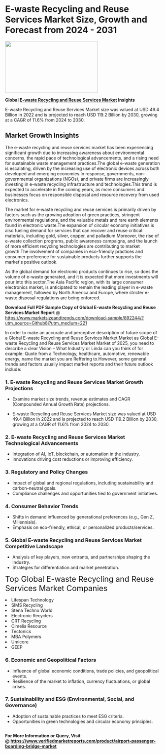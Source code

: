 <H1>E-waste Recycling and Reuse Services Market Size, Growth and Forecast from 2024 - 2031</H1><img class="aligncenter size-medium wp-image-584254" src="https://thirdeyenews.in/wp-content/uploads/2024/09/Global-Market-Research-300x168.jpeg" alt="" width="300" height="168" /><p><strong>Global&nbsp;<a href="https://www.marketsizeandtrends.com/download-sample/892244/?utm_source=Github8j?utm_medium=221">E-waste Recycling and Reuse Services Market</a> Insights</strong></p><p>E-waste Recycling and Reuse Services Market size was valued at USD 49.4 Billion in 2022 and is projected to reach USD 119.2 Billion by 2030, growing at a CAGR of 11.6% from 2024 to 2030.</p><p><h2>Market Growth Insights</h2> <p>The e-waste recycling and reuse services market has been experiencing significant growth due to increasing awareness about environmental concerns, the rapid pace of technological advancements, and a rising need for sustainable waste management practices.The global e-waste generation is escalating, driven by the increasing use of electronic devices across both developed and emerging economies.In response, governments, non-governmental organizations (NGOs), and private firms are increasingly investing in e-waste recycling infrastructure and technologies.This trend is expected to accelerate in the coming years, as more consumers and businesses focus on responsible disposal and resource recovery from used electronics.</p> <p></p> <p>The market for e-waste recycling and reuse services is primarily driven by factors such as the growing adoption of green practices, stringent environmental regulations, and the valuable metals and rare earth elements found in electronic waste.The expansion of circular economy initiatives is also fueling demand for services that can recover and reuse critical materials, including gold, silver, copper, and palladium.Moreover, the rise of e-waste collection programs, public awareness campaigns, and the launch of more efficient recycling technologies are contributing to market growth.The involvement of companies in eco-friendly practices and consumer preference for sustainable products further supports the market's positive outlook.</p> <p>As the global demand for electronic products continues to rise, so does the volume of e-waste generated, and it is expected that more investments will pour into this sector.The Asia Pacific region, with its large consumer electronics market, is anticipated to remain the leading player in e-waste management, followed by North America and Europe, where stricter e-waste disposal regulations are being enforced.</p> <p></p><p><span class=""><strong>Download Full PDF Sample Copy of Global E-waste Recycling and Reuse Services Market Report</strong> @ <a href="https://www.marketsizeandtrends.com/download-sample/892244/?utm_source=Github8j?utm_medium=221" target="_blank">https://www.marketsizeandtrends.com/download-sample/892244/?utm_source=Github8j?utm_medium=221</a></span></p><p>In order to make an accurate and perceptive description of future scope of a Global&nbsp;E-waste Recycling and Reuse Services Market Market as Global&nbsp;E-waste Recycling and Reuse Services Market Market of 2025, you need to describe a clear Vision &ndash; What Industry or Linda can you think of for example: Quote from a Technology, healthcare, automotive, renewable energy, name the market you are Reffering to.However, some general trends and factors usually impact market reports and their future outlook include:</p><h3>1.&nbsp;<strong>E-waste Recycling and Reuse Services Market Growth Projections</strong></h3><ul><li>Examine market size trends, revenue estimates and CAGR (Compounded Annual Growth Rate) projections.</li><li><p>E-waste Recycling and Reuse Services Market size was valued at USD 49.4 Billion in 2022 and is projected to reach USD 119.2 Billion by 2030, growing at a CAGR of 11.6% from 2024 to 2030.</p></li></ul><h3>2.&nbsp;<strong>E-waste Recycling and Reuse Services Market Technological Advancements</strong></h3><ul><li>Integration of AI, IoT, blockchain, or automation in the industry.</li><li>Innovations driving cost reductions or improving efficiency.</li></ul><h3>3.&nbsp;<strong>Regulatory and Policy Changes</strong></h3><ul><li>Impact of global and regional regulations, including sustainability and carbon-neutral goals.</li><li>Compliance challenges and opportunities tied to government initiatives.</li></ul><h3>4.&nbsp;<strong>Consumer Behavior Trends</strong></h3><ul><li>Shifts in demand influenced by generational preferences (e.g., Gen Z, Millennials).</li><li>Emphasis on eco-friendly, ethical, or personalized products/services.</li></ul><h3>5.&nbsp;<strong>Global E-waste Recycling and Reuse Services Market Competitive Landscape</strong></h3><ul><li>Analysis of key players, new entrants, and partnerships shaping the industry.</li><li>Strategies for differentiation and market penetration.</li></ul><p data-pm-slice="1 1 []"><span style="color: inherit; font-family: inherit; font-size: 25px;">Top Global E-waste Recycling and Reuse Services Market Companies</span></p><div class="" data-test-id=""><p><li>Lifespan Technology</li><li> SIMS Recycling</li><li> Stena Techno World</li><li> Electronic Recyclers</li><li> CRT Recycling</li><li> Cimelia Resource</li><li> Tectonics</li><li> MBA Polymers</li><li> Umicore</li><li> GEEP</li></p></div><h3>6.&nbsp;<strong>Economic and Geopolitical Factors</strong></h3><ul><li>Influence of global economic conditions, trade policies, and geopolitical events.</li><li>Resilience of the market to inflation, currency fluctuations, or global crises.</li></ul><h3>7.&nbsp;<strong>Sustainability and ESG (Environmental, Social, and Governance)</strong></h3><ul><li>Adoption of sustainable practices to meet ESG criteria.</li><li>Opportunities in green technologies and circular economy principles.</li></ul><h2><strong style="font-size: 14px;">For More Information or Query, Visit @&nbsp;</strong><a style="background-color: #ffffff; font-size: 14px;" href="https://www.marketsizeandtrends.com/report/e-waste-recycling-and-reuse-services-market-/" target="_blank">https://www.verifiedmarketreports.com/product/airport-passenger-boarding-bridge-market</a></h2>